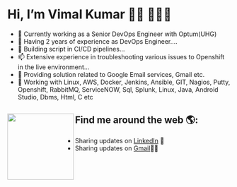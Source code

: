# Hi, I’m Vimal Kumar 👋🏾 👩🏾‍💻
- 👀 Currently working as a Senior DevOps Engineer with Optum(UHG)
- 🌱 Having 2 years of experience as DevOps Engineer....
- 💞️ Building script in CI/CD pipelines...
- 📫 Extensive experience in troubleshooting  various  issues to Openshift in the live environment...
- 👀 Providing solution related to Google Email services, Gmail etc.
- 🌱 Working with Linux, AWS, Docker, Jenkins, Ansible, GIT, Nagios, Putty, Openshift, RabbitMQ, ServiceNOW, Sql, Splunk, Linux, Java, Android Studio, Dbms, Html, C etc

## Find me around the web 🌎: <a href="https://github.com/kumarvimal349"><img align="left" width="150" height="150" src="https://github.com/M0nica/M0nica/blob/main/octomonica/m0nica-octocat-rotating.gif?raw=true"></a>
- Sharing updates on <a href="https://www.linkedin.com/in/vimalkumar4/">LinkedIn</a> 💼
- Sharing updates on <a href="https://mail.google.com/mail/u/1/#inbox">Gmail</a>✍🏾
